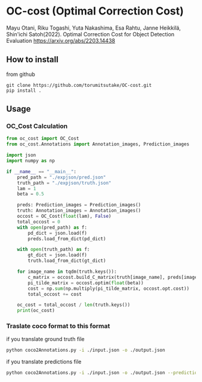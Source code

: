 # OC-cost (Optimal Correction Cost)


Mayu Otani, Riku Togashi, Yuta Nakashima, Esa Rahtu, Janne Heikkilä, Shin'ichi Satoh(2022). Optimal Correction Cost for Object Detection Evaluation
https://arxiv.org/abs/2203.14438

## How to install
from github
```
git clone https://github.com/torumitsutake/OC-cost.git
pip install .
```


## Usage
### OC_Cost Calculation
```python
from oc_cost import OC_Cost
from oc_cost.Annotations import Annotation_images, Prediction_images

import json
import numpy as np

if __name__ == "__main__":
    pred_path = "./expjson/pred.json"
    truth_path = "./expjson/truth.json"
    lam = 1
    beta = 0.5

    preds: Prediction_images = Prediction_images()
    truth: Annotation_images = Annotation_images()
    occost = OC_Cost(float(lam), False)
    total_occost = 0
    with open(pred_path) as f:
        pd_dict = json.load(f)
        preds.load_from_dict(pd_dict)

    with open(truth_path) as f:
        gt_dict = json.load(f)
        truth.load_from_dict(gt_dict)

    for image_name in tqdm(truth.keys()):
        c_matrix = occost.build_C_matrix(truth[image_name], preds[image_name])
        pi_tilde_matrix = occost.optim(float(beta))
        cost = np.sum(np.multiply(pi_tilde_matrix, occost.opt.cost))
        total_occost += cost

    oc_cost = total_occost / len(truth.keys())
    print(oc_cost)
```


### Traslate coco format to this format
if you translate ground truth file
```bash
python coco2Annotations.py -i ./input.json -o ./output.json
```

if you translate predictions file
```bash
python coco2Annotations.py -i ./input.json -o ./output.json --prediction
```